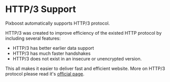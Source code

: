  # HTTP/3 Support
 
 Pixboost automatically supports HTTP/3 protocol.
 
 HTTP/3 was created to improve efficiency of the existed HTTP protocol by including several features:

 * HTTP/3 has better earlier data support
 * HTTP/3 has much faster handshakes
 * HTTP/3 does not exist in an insecure or unencrypted version. 
 
 This all makes it easier to deliver fast and efficient website. More on HTTP/3 protocol please read it's [official page](https://http3.net).
 

